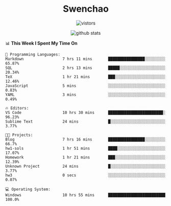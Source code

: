<h1 align="center">Swenchao </h3>

<p align="center">
  <img src="https://visitor-badge.glitch.me/badge?page_id=swenchao" alt="vistors" />
</p>

<p align="center">
  <img src="https://github-readme-stats.vercel.app/api?username=swenchao&count_private=true&show_icons=true&theme=vue-dark&hide_title=true" alt="github stats" />
</p>

<!--START_SECTION:update-->
📊 **This Week I Spent My Time On** 

```text
💬 Programming Languages: 
Markdown                 7 hrs 11 mins       ████████████████░░░░░░░░░   65.87% 
SQL                      2 hrs 13 mins       █████░░░░░░░░░░░░░░░░░░░░   20.34% 
TeX                      1 hr 21 mins        ███░░░░░░░░░░░░░░░░░░░░░░   12.46% 
JavaScript               5 mins              ░░░░░░░░░░░░░░░░░░░░░░░░░   0.83% 
YAML                     3 mins              ░░░░░░░░░░░░░░░░░░░░░░░░░   0.49%

🔥 Editors: 
VS Code                  10 hrs 30 mins      ████████████████████████░   96.23% 
Sublime Text             24 mins             █░░░░░░░░░░░░░░░░░░░░░░░░   3.77%

🐱‍💻 Projects: 
Blog                     7 hrs 16 mins       ████████████████░░░░░░░░░   66.7% 
hw1-sols                 1 hr 51 mins        ████░░░░░░░░░░░░░░░░░░░░░   17.07% 
Homework                 1 hr 21 mins        ███░░░░░░░░░░░░░░░░░░░░░░   12.39% 
Unknown Project          24 mins             █░░░░░░░░░░░░░░░░░░░░░░░░   3.77% 
hw3                      0 secs              ░░░░░░░░░░░░░░░░░░░░░░░░░   0.07%

💻 Operating System: 
Windows                  10 hrs 55 mins      █████████████████████████   100.0%

```


<!--END_SECTION:update-->

